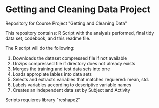 # Getting and Cleaning Data Project
Repository for Course Project "Getting and Cleaning Data"

This repository contains: R Script with the analysis performed, final tidy data set, codebook, and this readme file.

The R script will do the following:

1. Downloads the dataset compressed file if not available 
2. Unzips compressed file if directory does not already exists
3. Merges the training and test data sets into one
4. Loads appropiate lables into data sets
5. Selects and extracts variables that matches requiered: mean, std.
6. Labels variables according to descriptive variable names
7. Creates an independent data set by Subject and Activity

Scripts requieres library "reshape2"
